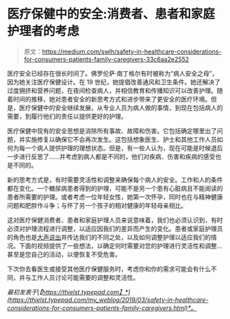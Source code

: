 # 医疗保健中的安全:消费者、患者和家庭护理者的考虑

> 原文：<https://medium.com/swlh/safety-in-healthcare-considerations-for-consumers-patients-family-caregivers-33c6aa2e2552>

医疗安全已经存在很长时间了。佛罗伦萨·南丁格尔有时被称为“病人安全之母”，因为她关注医疗保健设计。在 19 世纪，她提倡改善通风和卫生条件。她还解决了过度拥挤和营养问题，在夜间检查病人，并相信教育和传播知识可以改善护理。随着时间的推移，她对患者安全的新思考方式和进步带来了更安全的医疗环境。但是，医疗保健中的安全继续发展，从专业人员为病人做的事情，到现在包括病人的需要，到履行他们的责任以提供更好的护理。

医疗保健中现有的安全思想是消除所有事故、故障和伤害。它包括确定哪里出了问题，并实施修复以确保它不会再次发生。这包括想象医生、护士和其他工作人员如何为每一个病人提供护理的理想状态。但是，有一些人认为，现在可能是时候退后一步进行反思了……并考虑到病人都是不同的，他们对疾病、伤害和疾病的感受也是不同的。

新的思考方式是，有时需要灵活性和调整来确保每个病人的安全。工作和人的条件都在变化。一个糖尿病患者得到的护理，可能不是另一个患有心脏病且不能阅读的患者所需要的护理。或者考虑一位年轻女性，她第一次怀孕，同时也在与精神健康问题和肥胖作斗争；与怀了另一个孩子的相对健康的年轻母亲相比。

这对医疗保健消费者、患者和家庭护理人员来说意味着，我们也必须认识到，有时必须对护理流程进行调整，以适应因我们的差异而产生的变化。患者或家庭护理员的角色也是[大声说出](https://www.jointcommission.org/speakup.aspx)并传达我们的不同之处，以及如何调整护理以适应我们的情况。下面的视频提供了一些想法，以确定何时需要对您的护理进行灵活性和调整…甚至是您自己的活动，以便恢复不受危害。

下次你去看医生或接受其他医疗保健服务时，考虑你和你的需求可能会有什么不同，并与工作人员讨论可能需要的调整和灵活性。

*最初发表于*[*【https://thielst.typepad.com】*](https://thielst.typepad.com/my_weblog/2019/03/safety-in-healthcare-considerations-for-consumers-patients-family-caregivers.html)*。*